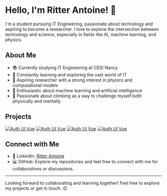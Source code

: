 # Hello, I'm Ritter Antoine! 👋

I'm a student pursuing IT Engineering, passionate about technology and aspiring to become a researcher. I love to explore the intersection between technology and science, especially in fields like AI, machine learning, and physics.

## About Me

- 📚 Currently studying IT Engineering at CESI Nancy
- 🚀 Constantly learning and exploring the vast world of IT
- 🔭 Aspiring researcher with a strong interest in physics and computational models
- 🤖 Enthusiastic about machine learning and artificial intelligence
- 🧗 Passionate about climbing as a way to challenge myself both physically and mentally

## Projects

[![Auth UI Vue](https://svg.bookmark.style/api?url=https://ritterantoine.github.io&mode=light&style=horizontal)](https://ritterantoine.github.io/)
[![Auth UI Vue](https://svg.bookmark.style/api?url=https://github.com/RitterAntoine/fdm_aa_cpp&mode=light&style=horizontal)](https://github.com/RitterAntoine/fdm_aa_cpp)
[![Auth UI Vue](https://svg.bookmark.style/api?url=https://github.com/RitterAntoine/SolarSystemSimulation&mode=light&style=horizontal)](https://github.com/RitterAntoine/SolarSystemSimulation)
[![Auth UI Vue](https://svg.bookmark.style/api?url=https://github.com/RitterAntoine/Handwritten_Digit_Recognition&mode=light&style=horizontal)](https://github.com/RitterAntoine/Handwritten_Digit_Recognition)

## Connect with Me

- 💼 LinkedIn: [Ritter Antoine](https://www.linkedin.com/in/antoine-ritter-cesi/)
- 💻 GitHub: Explore my repositories and feel free to connect with me for collaborations or discussions.

---

Looking forward to collaborating and learning together! Feel free to explore my projects or get in touch. 😊

